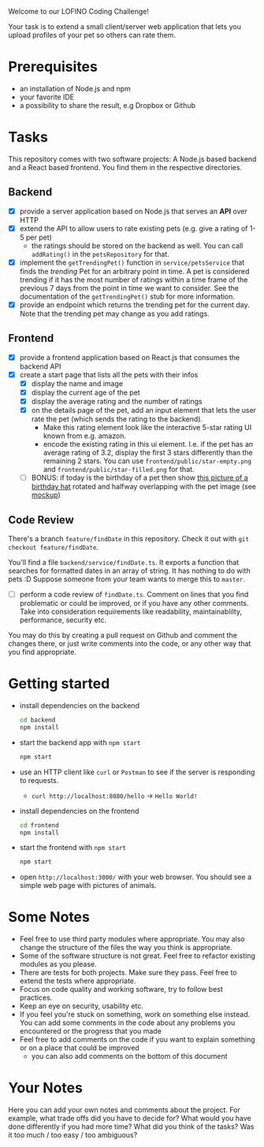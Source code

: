 Welcome to our LOFINO Coding Challenge!

Your task is to extend a small client/server web application that lets you upload profiles of your pet so others can rate them.

# Prerequisites

- an installation of Node.js and npm
- your favorite IDE
- a possibility to share the result, e.g Dropbox or Github

# Tasks

This repository comes with two software projects: A Node.js based backend and a React based frontend. You find them in the respective directories.

## Backend

- [x] provide a server application based on Node.js that serves an **API** over HTTP
- [x] extend the API to allow users to rate existing pets (e.g. give a rating of 1-5 per pet)
  - the ratings should be stored on the backend as well. You can call `addRating()` in the `petsRepository` for that.
- [x] implement the `getTrendingPet()` function in `service/petsService` that finds the _trending_ Pet for an arbitrary point in time. A pet is considered trending if it has the most number of ratings within a time frame of the previous 7 days from the point in time we want to consider. See the documentation of the `getTrendingPet()` stub for more information.
- [x] provide an endpoint which returns the trending pet for the current day. Note that the trending pet may change as you add ratings.

## Frontend

- [x] provide a frontend application based on React.js that consumes the backend API
- [x] create a start page that lists all the pets with their infos
  - [x] display the name and image
  - [x] display the current age of the pet
  - [x] display the average rating and the number of ratings
  - [x] on the details page of the pet, add an input element that lets the user rate the pet (which sends the rating to the backend).
    - Make this rating element look like the interactive 5-star rating UI known from e.g. amazon.
    - encode the existing rating in this ui element. I.e. if the pet has an average rating of 3.2, display the first 3 stars differently than the remaining 2 stars. You can use `frontend/public/star-empty.png` and `frontend/public/star-filled.png` for that.
  - [ ] BONUS: if today is the birthday of a pet then show [this picture of a birthday hat](frontend/public/birthday-hat.png) rotated and halfway overlapping with the pet image (see [mockup](mockups/birthday-hat.png))

## Code Review

There's a branch `feature/findDate` in this repository. Check it out with `git checkout feature/findDate`.

You'll find a file `backend/service/findDate.ts`. It exports a function that searches for formatted dates in an array of string. It has nothing to do with pets :D Suppose someone from your team wants to merge this to `master`.

- [ ] perform a code review of `findDate.ts`. Comment on lines that you find problematic or could be improved, or if you have any other comments. Take into consideration requirements like readability, maintainablilty, performance, security etc.

You may do this by creating a pull request on Github and comment the changes there, or just write comments into the code, or any other way that you find appropriate.

# Getting started

- install dependencies on the backend

  ```bash
  cd backend
  npm install
  ```

- start the backend app with `npm start`
  ```bash
  npm start
  ```
- use an HTTP client like `curl` or `Postman` to see if the server is responding to requests.

  - `curl http://localhost:8080/hello` -> `Hello World!`

- install dependencies on the frontend
  ```bash
  cd frontend
  npm install
  ```
- start the frontend with `npm start`
  ```bash
  npm start
  ```
- open `http://localhost:3000/` with your web browser. You should see a simple web page with pictures of animals.

# Some Notes

- Feel free to use third party modules where appropriate. You may also change the structure of the files the way you think is appropriate.
- Some of the software structure is not great. Feel free to refactor existing modules as you please.
- There are tests for both projects. Make sure they pass. Feel free to extend the tests where appropriate.
- Focus on code quality and working software, try to follow best practices.
- Keep an eye on security, usability etc.
- If you feel you're stuck on something, work on something else instead. You can add some comments in the code about any problems you encountered or the progress that you made
- Feel free to add comments on the code if you want to explain something or on a place that could be improved
  - you can also add comments on the bottom of this document

# Your Notes

Here you can add your own notes and comments about the project.
For example, what trade offs did you have to decide for? What would you have done differently if you had more time?
What did you think of the tasks? Was it too much / too easy / too ambiguous?
